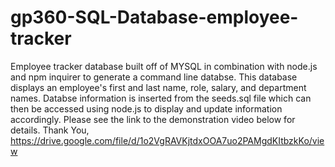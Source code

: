 # gp360-SQL-Database-employee-tracker

Employee tracker database built off of MYSQL in combination with node.js and npm inquirer to generate a command line databse.
This database displays an employee's first and last name, role, salary, and department names.
Databse information is inserted from the seeds.sql file which can then be accessed using node.js to display and update information accordingly.
Please see the link to the demonstration video below for details.
Thank You,
https://drive.google.com/file/d/1o2VgRAVKjtdxOOA7uo2PAMgdKItbzkKo/view